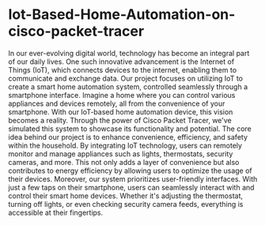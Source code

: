 # Iot-Based-Home-Automation-on-cisco-packet-tracer

In our ever-evolving digital world, technology has become an integral part of our daily lives. One such innovative advancement is the Internet of Things (IoT), which connects devices to the internet, enabling them to communicate and exchange data. Our project focuses on utilizing IoT to create a smart home automation system, controlled seamlessly through a smartphone interface. Imagine a home where you can control various appliances and devices remotely, all from the convenience of your smartphone. With our IoT-based home automation device, this vision becomes a reality. Through the power of Cisco Packet Tracer, we've simulated this system to showcase its functionality and potential. The core idea behind our project is to enhance convenience, efficiency, and safety within the household. By integrating IoT technology, users can remotely monitor and manage appliances such as lights, thermostats, security cameras, and more. This not only adds a layer of convenience but also contributes to energy efficiency by allowing users to optimize the usage of their devices. Moreover, our system prioritizes user-friendly interfaces. With just a few taps on their smartphone, users can seamlessly interact with and control their smart home devices. Whether it's adjusting the thermostat, turning off lights, or even checking security camera feeds, everything is accessible at their fingertips.
